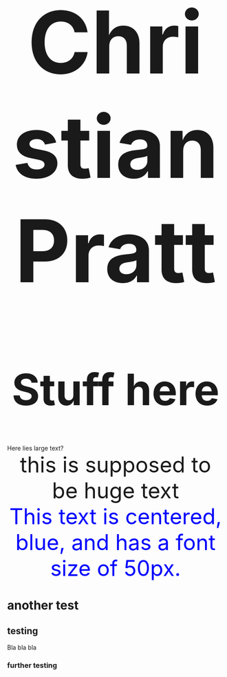 <div align="center" style="font-size: 100px;"><h1>Christian Pratt</h1></div>

<div style="text-align: center;">
<h1 style="font-size: 100px;">Stuff here</h1>
</div>

<div class="large-text">Here lies large text?</div>

<div style="text-align: center; font-size: 50px;"?>this is supposed to be huge text</div>

<div style="text-align: center; color: blue; font-size: 50px;">
  This text is centered, blue, and has a font size of 50px.
</div>


# another test
## testing

Bla bla bla

### further testing
